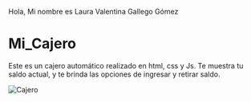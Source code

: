 Hola, Mi nombre es Laura Valentina Gallego Gómez
# Mi_Cajero
Este es un cajero automático realizado en html, css y Js. Te muestra tu saldo actual, y te brinda las opciones de ingresar y retirar saldo.

![Cajero](https://user-images.githubusercontent.com/118298572/219977468-db2a31f9-edb5-4365-bfd6-3a1f11e396d0.png)
